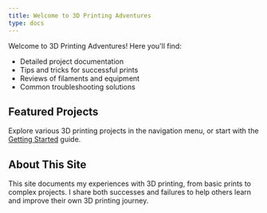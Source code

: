 ```yaml
---
title: Welcome to 3D Printing Adventures
type: docs
---
```


Welcome to 3D Printing Adventures! Here you'll find:

- Detailed project documentation
- Tips and tricks for successful prints
- Reviews of filaments and equipment
- Common troubleshooting solutions

## Featured Projects

Explore various 3D printing projects in the navigation menu, or start with the [Getting Started](/docs/getting-started/) guide.

## About This Site

This site documents my experiences with 3D printing, from basic prints to complex projects. I share both successes and failures to help others learn and improve their own 3D printing journey. 